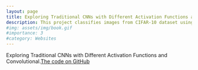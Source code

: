 ```yaml
---
layout: page
title: Exploring Traditional CNNs with Different Activation Functions and Convolutional
description: This project classifies images from CIFAR-10 dataset using traditional CNNs with different activation functions, filters, strides, kernel.
#img: assets/img/book.gif
#importance: 3
#category: Websites
---
```


Exploring Traditional CNNs with Different Activation Functions and Convolutional.[The code on GitHub](https://github.com/ariyanhossain2208/Exploring-Traditional-CNNs)